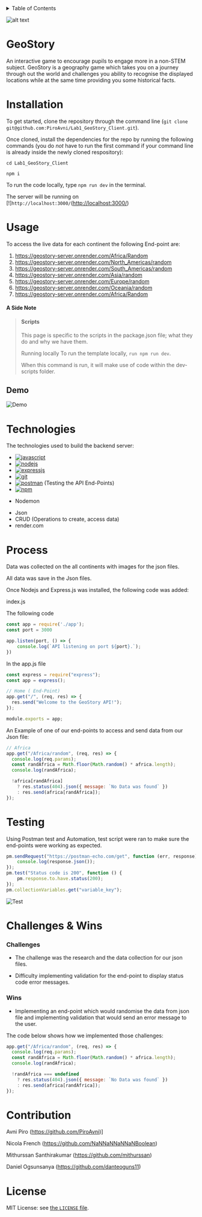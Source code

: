 <!-- TABLE OF CONTENTS -->
<details>
  <summary>Table of Contents</summary>
  <ol>
    <li><a href="#GeoStory">About The Project</a></li>
    <li><a href="#installation">Installation </a></li>
    <li><a href="#usage">Usage</a></li>
    <li><a href="#technologies">Technologies</a></li>
    <li><a href="#process">Process</a></li>
    <li><a href="#testing">Testing</a></li>
    <li><a href="#challenges">Wins & Challenges</a>
    <li><a href="#contribution">Contribution</a></li>
    <li><a href="#license">License</a></li>
  </ol>
</details>

![alt text](https://github.com/PiroAvni/Lab1_GeoStory_Server/blob/main/LOGO.png "GeoStory")

<!-- ABOUT THE PROJECT -->
# GeoStory

An interactive game to encourage pupils to engage more in a non-STEM subject.
GeoStory is a geography game which takes you on a journey through out the world and challenges you ability to recognise the displayed locations while at the same time providing you some historical facts.

<!-- Installation & usage -->
# Installation

To get started, clone the repository through the command line (`git clone git@github.com:PiroAvni/Lab1_GeoStory_Client.git`).

Once cloned, install the dependencies for the repo by running the following commands (you do _not_ have to run the first command if your command line is already inside the newly cloned respository):

```
cd Lab1_GeoStory_Client

npm i

```

To run the code locally, type  `npm run dev` in the terminal.

The server will be running on [!]`http://localhost:3000/`(<http://localhost:3000/>)

# Usage

 To access the live data for each continent the following  End-point are:

1. <https://geostory-server.onrender.com/Africa/Random>
2. <https://geostory-server.onrender.com/North_Americas/random>
3. <https://geostory-server.onrender.com/South_Americas/random>
4. <https://geostory-server.onrender.com/Asia/random>
5. <https://geostory-server.onrender.com/Europe/random>
6. <https://geostory-server.onrender.com/Oceania/random>
7. <https://geostory-server.onrender.com/Africa/Random>

#### A Side Note

> #### Scripts
>
>This page is specific to the scripts in the package.json file; what they do and why we have them.
>
>Running locally
>To run the template locally, `run npm run dev`.
>
>When this command is run, it will make use of code within the dev-scripts folder.
>

## Demo

![Demo](https://github.com/PiroAvni/Lab1_GeoStory_Server/blob/main/Demo.gif "Demo")

# Technologies

The technologies used to build the backend server:

* [![javascript](https://img.shields.io/badge/JavaScript-323330?style=for-the-badge&logo=javascript&logoColor=F7DF1E)](https://developer.mozilla.org/en-US/docs/Web/)
* [![nodejs](https://img.shields.io/badge/Node.js-339933?style=for-the-badge&logo=nodedotjs&logoColor=white)](https://nodejs.org/en)
* [![expressjs](https://img.shields.io/badge/Express.js-000000?style=for-the-badge&logo=express&logoColor=white)](https://expressjs.com/)
* [![git](https://img.shields.io/badge/GIT-E44C30?style=for-the-badge&logo=git&logoColor=white)](https://git-scm.com/)
* [![postman](https://img.shields.io/badge/Postman-FF6C37?style=for-the-badge&logo=Postman&logoColor=white)](https://www.postman.com/) (Testing the API End-Points)
* [![npm](https://img.shields.io/badge/npm-CB3837?style=for-the-badge&logo=npm&logoColor=white)](https://www.npmjs.com/)

- Nodemon
* Json
* CRUD (Operations to create, access data)
* render.com

# Process

Data was collected on the all continents with  images for the json files.

All data was save in the Json files.

Once Nodejs and Express.js was installed, the following code was added:

index.js

The following code

```js
const app = require('./app');
const port = 3000

app.listen(port, () => {
    console.log(`API listening on port ${port}.`);
})
```

In the app.js file
  
```js
const express = require("express");
const app = express();

// Home ( End-Point)
app.get("/", (req, res) => {
  res.send("Welcome to the GeoStory API!");
});

module.exports = app;
```

An Example of one of our end-points to access and send data from our Json file:

```js
// Africa
app.get("/Africa/random", (req, res) => {
  console.log(req.params);
  const randAfrica = Math.floor(Math.random() * africa.length);
  console.log(randAfrica);

  !africa[randAfrica]
    ? res.status(404).json({ message: `No Data was found` })
    : res.send(africa[randAfrica]);
});

```

# Testing

Using Postman test and Automation, test script were ran to make sure the end-points were working as expected.

```js
pm.sendRequest("https://postman-echo.com/get", function (err, response) {
    console.log(response.json());
});
pm.test("Status code is 200", function () {
    pm.response.to.have.status(200);
});
pm.collectionVariables.get("variable_key");
```

![Test](https://github.com/PiroAvni/Lab1_GeoStory_Server/blob/main/GeoStory_API_tests.png "Test")

# Challenges & Wins

### Challenges

* The challenge was the research and the data collection for our json files.

* Difficulty implementing validation for the end-point to display status code error messages.

### Wins

* Implementing an end-point which would randomise the data from json file and implementing validation that would send an error message to the user.

The code below shows how we implemented those challenges:

```js
app.get("/Africa/random", (req, res) => {
  console.log(req.params);
  const randAfrica = Math.floor(Math.random() * africa.length);
  console.log(randAfrica);

  !randAfrica === undefined
    ? res.status(404).json({ message: `No Data was found` })
    : res.send(africa[randAfrica]);
});
```

# Contribution

Avni Piro (<https://github.com/PiroAvni>)]

Nicola French (<https://github.com/NaNNaNNaNNaNBoolean>)

Mithurssan Santhirakumar (<https://github.com/mithurssan>)

Daniel Ogsunsanya (<https://github.com/danteoguns11>)

# License

MIT License:  see [the `LICENSE` file](https://github.com/PiroAvni/Lab1_GeoStory_Server/blob/main/LICENSE).
